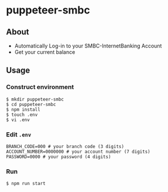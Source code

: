 # puppeteer-smbc

## About
- Automatically Log-in to your SMBC-InternetBanking Account
- Get your current balance

## Usage

### Construct environment
```shell
$ mkdir puppeteer-smbc
$ cd puppeteer-smbc
$ npm install
$ touch .env
$ vi .env
```

### Edit `.env`
```
BRANCH_CODE=000 # your branch code (3 digits)
ACCOUNT_NUMBER=0000000 # your account number (7 digits)
PASSWORD=0000 # your password (4 digits)
```

### Run
```
$ npm run start
```
